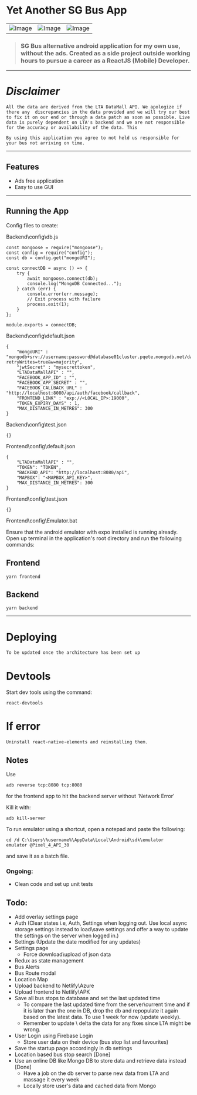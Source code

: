 # Yet Another SG Bus App
| | | |
|-|-|-|
| ![Image](https://i.imgur.com/vTFjIeU.png) | ![Image](https://i.imgur.com/WvHurAC.png) | ![Image](https://i.imgur.com/ev4KjpL.png) |


> ### SG Bus alternative android application for my own use, without the ads. Created as a side project outside working hours to pursue a career as a ReactJS (Mobile) Developer. 

---

# *Disclaimer*
```
All the data are derived from the LTA DataMall API. We apologize if there any  discrepancies in the data provided and we will try our best to fix it on our end or through a data patch as soon as possible. Live data is purely dependent on LTA's backend and we are not responsible for the accuracy or availability of the data. This

By using this application you agree to not held us responsible for your bus not arriving on time.
```

---

## Features
- Ads free application
- Easy to use GUI

---

## Running the App

Config files to create:

Backend\config\db.js
```
const mongoose = require("mongoose");
const config = require("config");
const db = config.get("mongoURI");

const connectDB = async () => {
	try {
		await mongoose.connect(db);
		console.log("MongoDB Connected...");
	} catch (err) {
		console.error(err.message);
		// Exit process with failure
		process.exit(1);
	}
};

module.exports = connectDB;
```
Backend\config\default.json
```
{
    "mongoURI" : "mongodb+srv://username:password@database01cluster.pqete.mongodb.net/database?retryWrites=true&w=majority",
    "jwtSecret" : "mysecrettoken",
    "LTADataMallAPI" : "",
    "FACEBOOK_APP_ID" : "",
    "FACEBOOK_APP_SECRET" : "",
    "FACEBOOK_CALLBACK_URL" : "http://localhost:8080/api/auth/facebook/callback",
    "FRONTEND_LINK" : "exp://<LOCAL_IP>:19000",
    "TOKEN_EXPIRY_DAYS" : 1,
    "MAX_DISTANCE_IN_METRES": 300
}
```
Backend\config\test.json
```
{}
```
Frontend\config\default.json
```
{
    "LTADataMallAPI" : "",
    "TOKEN": "TOKEN",
    "BACKEND_API": "http://localhost:8080/api",
    "MAPBOX": "<MAPBOX_API_KEY>",
    "MAX_DISTANCE_IN_METRES": 300
}
```
Frontend\config\test.json
```
{}
```
Frontend\config\Emulator.bat

Ensure that the android emulator with expo installed is running already.
Open up terminal in the application's root directory and run the following commands:

## Frontend
```
yarn frontend
```

## Backend
```
yarn backend
```

---

# Deploying
```
To be updated once the architecture has been set up
```

# Devtools
Start dev tools using the command:
```
react-devtools
```

# If error
```
Uninstall react-native-elements and reinstalling them.
```

## Notes
Use
```
adb reverse tcp:8080 tcp:8080
```
for the frontend app to hit the backend server without 'Network Error'

Kill it with:
```
adb kill-server
```

To run emulator using a shortcut, open a notepad and paste the following:
```
cd /d C:\Users\%username%\AppData\Local\Android\sdk\emulator
emulator @Pixel_4_API_30
```
and save it as a batch file.

### Ongoing:
- Clean code and set up unit tests

## Todo:
- Add overlay settings page
- Auth (Clear states i.e, Auth, Settings when logging out. Use local async storage settings instead to load\save settings and offer a way to update the settings on the server when logged in.)
- Settings (Update the date modified for any updates)
- Settings page
  - Force download\upload of json data
- Redux as state management
- Bus Alerts
- Bus Route modal
- Location Map
- Upload backend to Netlify\Azure
- Upload frontend to Netlify\APK
- Save all bus stops to database and set the last updated time
  - To compare the last updated time from the server\current time and if it is later than the one in DB, drop the db and repopulate it again based on the latest data. To use 1 week for now (update weekly).
  - Remember to update \ delta the data for any fixes since LTA might be wrong.
- User Login using Firebase Login
  - Store user data on their device (bus stop list and favourites)
- Save the startup page accordingly in db settings
- Location based bus stop search [Done]
- Use an online DB like Mongo DB to store data and retrieve data instead [Done]
  - Have a job on the db server to parse new data from LTA and massage it every week
  - Locally store user's data and cached data from Mongo